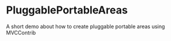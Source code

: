 PluggablePortableAreas
======================

A short demo about how to create pluggable portable areas using MVCContrib
